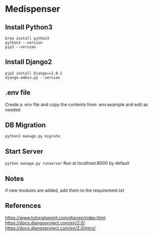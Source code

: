 # Medispenser

## Install Python3
```
brew install python3
python3 --version
pip3 --version
```

## Install Django2
```
pip3 install Django==2.0.1
django-admin.py --version
```

## .env file
Create a .env file and copy the contents from .env.example and edit as needed

## DB Migration
`python3 manage.py migrate`

## Start Server
`python manage.py runserver`
Run at localhost:8000 by default

## Notes
if new modules are added, add them to the requirement.txt

## References
https://www.tutorialspoint.com/django/index.html
https://docs.djangoproject.com/en/2.0/
https://docs.djangoproject.com/en/2.0/intro/


